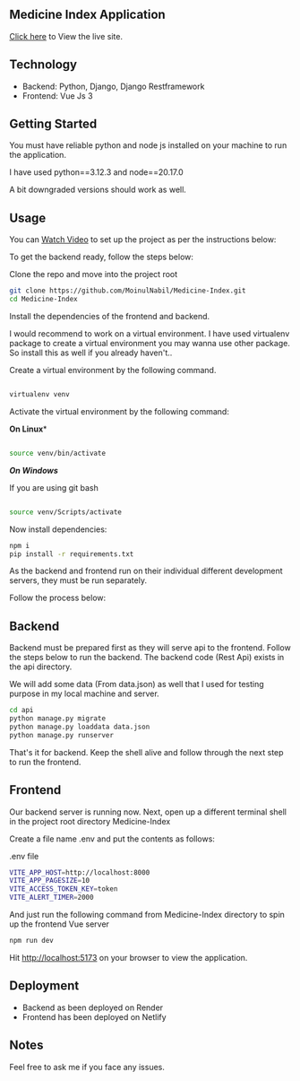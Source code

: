 ## Medicine Index Application

[Click here](https://nabilmoiun-meds.netlify.app/) to View the live site.

## Technology
+ Backend: Python, Django, Django Restframework
+ Frontend: Vue Js 3

## Getting Started

You must have reliable python and node js installed on your machine to run the application.

I have used python==3.12.3 and node==20.17.0

A bit downgraded versions should work as well.


## Usage
You can [Watch Video](https://drive.google.com/file/d/121BxWaqj9VceVVMoozLHbeVG7Hu0vCGv/view?usp=sharing) to set up the project as per the instructions below: 

To get the backend ready, follow the steps below:

Clone the repo and move into the project root

```bash
git clone https://github.com/MoinulNabil/Medicine-Index.git
cd Medicine-Index

```

Install the dependencies of the frontend and backend.

I would recommend to work on a virtual environment. I have used virtualenv package to create a virtual environment you may wanna use other package. So install this as well if you already haven't..

Create a virtual environment by the following command.

```bash

virtualenv venv

```
Activate the virtual environment by the following command:

**On Linux***

```bash

source venv/bin/activate

```    
***On Windows***

If you are using git bash

```bash

source venv/Scripts/activate

```
Now install dependencies:

```bash
npm i
pip install -r requirements.txt

```

As the backend and frontend run on their individual different development servers,
they must be run separately.

Follow the process below:

## Backend
Backend must be prepared first as they will serve api to the frontend. Follow the steps below to run the backend. The backend code (Rest Api) exists in the api directory.

We will add some data (From data.json) as well that I used for testing purpose in my local machine and server.

```bash
cd api
python manage.py migrate
python manage.py loaddata data.json
python manage.py runserver

```

That's it for backend. Keep the shell alive and follow through the next step to run the frontend.

## Frontend
Our backend server is running now. Next, open up a different terminal shell in the project root directory Medicine-Index

Create a file name .env and put the contents as follows:

.env file

```bash
VITE_APP_HOST=http://localhost:8000
VITE_APP_PAGESIZE=10
VITE_ACCESS_TOKEN_KEY=token
VITE_ALERT_TIMER=2000
```

And just run the following command from Medicine-Index directory to spin up the frontend Vue server

```bash
npm run dev

```
Hit [http://localhost:5173](http://localhost:5173) on your browser to view the application.

## Deployment

+ Backend as been deployed on Render
+ Frontend has been deployed on Netlify

## Notes
Feel free to ask me if you face any issues.



